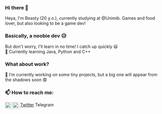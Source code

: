 ### Hi there 👋
Heya, I'm Beasty (20 y.o.), currently studying at @Unimib. Games and food lover, but also looking to be a game dev!

### Basically, a noobie dev 😥
But don't worry, I'll learn in no time! I catch up quickly 😃
<br />
🌱 Currently learning Java, Python and C++

### What about work?
🔭 I’m currently working on some tiny projects, but a big one will appear from the shadows soon 😨

### 📫 How to reach me:
[<img align="left" alt="twittersvg | Twitter" width="22px" src="https://image.flaticon.com/icons/png/512/145/145812.png" />][twitter] <a href="https://twitter.com/hi_im_beasty rel= nofollow">Twitter</a>
[<img align="left" alt="telegramsvg | Telegram" width="22px" src="https://telegram.org/img/t_logo.svg?1" />][telegram] Telegram

<br />

[twitter]: https://twitter.com/hi_im_beasty
[telegram]: https://telegram.im/hi_im_beasty
